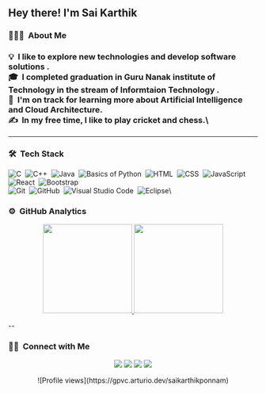 <h2>Hey there! I'm Sai Karthik</h2>

<h3> 👨🏻‍💻 &nbsp;About Me <h3>

💡 &nbsp;I like to explore new technologies and develop software solutions .\
🎓 &nbsp;I completed graduation in Guru Nanak institute of Technology in the stream of Informtaion Technology .\
🌱 &nbsp;I'm on track for learning more about Artificial Intelligence and Cloud Architecture.\
✍️ &nbsp;In my free time, I like to play cricket and chess.\

---

### 🛠 &nbsp;Tech Stack

![C](https://img.shields.io/badge/-C-05122A?style=flat&logo=C&logoColor=A8B9CC)&nbsp;
![C++](https://img.shields.io/badge/-C++-05122A?style=flat&logo=C%2B%2B&logoColor=00599C)&nbsp;
![Java](https://img.shields.io/badge/-Java-05122A?style=flat&logo=Java&logoColor=FFA518)&nbsp;
![Basics of Python](https://img.shields.io/badge/-Python-05122A?style=flat&logo=python)&nbsp;
![HTML](https://img.shields.io/badge/-HTML-05122A?style=flat&logo=HTML5)&nbsp;
![CSS](https://img.shields.io/badge/-CSS-05122A?style=flat&logo=CSS3&logoColor=1572B6)&nbsp;
![JavaScript](https://img.shields.io/badge/-JavaScript-05122A?style=flat&logo=javascript)&nbsp;
![React](https://img.shields.io/badge/-React-05122A?style=flat&logo=react)&nbsp;
![Bootstrap](https://img.shields.io/badge/-Bootstrap-05122A?style=flat&logo=bootstrap&logoColor=563D7C)\
![Git](https://img.shields.io/badge/-Git-05122A?style=flat&logo=git)&nbsp;
![GitHub](https://img.shields.io/badge/-GitHub-05122A?style=flat&logo=github)&nbsp;
![Visual Studio Code](https://img.shields.io/badge/-Visual%20Studio%20Code-05122A?style=flat&logo=visual-studio-code&logoColor=007ACC)&nbsp;
![Eclipse](https://img.shields.io/badge/-Eclipse-05122A?style=flat&logo=eclipse-ide&logoColor=2C2255)\

### ⚙️ &nbsp;GitHub Analytics

<p align="center">
<a href="https://github.com/saikarthikponnam">
  <img height="180em" src="https://github-readme-stats-eight-theta.vercel.app/api?username=saikarthikponnam&show_icons=true&theme=algolia&include_all_commits=true&count_private=true"/>
  <img height="180em" src="https://github-readme-stats-eight-theta.vercel.app/api/top-langs/?username=saikarthikponnam&layout=compact&langs_count=8&theme=algolia"/>
</a>
</p>

--

### 🤝🏻 &nbsp;Connect with Me

<p align="center">
<a href="https://www.linkedin.com/in/ponnam-sai-karthik-a7322022a"><img src="https://img.shields.io/badge/-Sai%20Karthik%20Ponnam-0077B5?style=flat&logo=Linkedin&logoColor=white"/></a>
<a href="mailto:ponnamkarthik2003@gmail.com"><img src="https://img.shields.io/badge/-ponnamkarthik2003@gmail.com-D14836?style=flat&logo=Gmail&logoColor=white"/></a>
<a href="https://www.instagram.com/karthikchowdary_18/profilecard/?igsh=MWwza2J2b3kxNTBmbQ=="><img src="https://img.shields.io/badge/-@Karthik__-E4405F?style=flat&logo=Instagram&logoColor=white"/></a>
<a href="https://www.facebook.com/karthik.ponnam.982?mibextid=ZbWKwL"><img src="https://img.shields.io/badge/-@Karthik-1877F2?style=flat&logo=Facebook&logoColor=white"/></a>
</p>

<p align="center">
![Profile views](https://gpvc.arturio.dev/saikarthikponnam)
</p>
